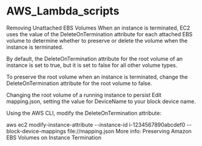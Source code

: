 # AWS_Lambda_scripts

Removing Unattached EBS Volumes
When an instance is terminated, EC2 uses the value of the DeleteOnTermination attribute for each attached EBS volume to determine whether to preserve or delete the volume when the instance is terminated.

By default, the DeleteOnTermination attribute for the root volume of an instance is set to true, but it is set to false for all other volume types.

To preserve the root volume when an instance is terminated, change the DeleteOnTermination attribute for the root volume to false.

Changing the root volume of a running instance to persist
Edit mapping.json, setting the value for DeviceName to your block device name.

Using the AWS CLI, modify the DeleteOnTermination attribute:

aws ec2 modify-instance-attribute --instance-id i-1234567890abcdef0 --block-device-mappings file://mapping.json
More info: Preserving Amazon EBS Volumes on Instance Termination
